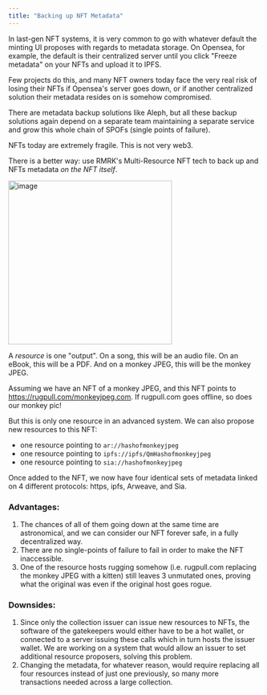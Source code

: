 ```yaml
---
title: "Backing up NFT Metadata"
---
```


In last-gen NFT systems, it is very common to go with whatever default the minting UI proposes with regards to metadata storage. On Opensea, for example, the default is their centralized server until you click "Freeze metadata" on your NFTs and upload it to IPFS.

Few projects do this, and many NFT owners today face the very real risk of losing their NFTs if Opensea's server goes down, or if another centralized solution their metadata resides on is somehow compromised.

There are metadata backup solutions like Aleph, but all these backup solutions again depend on a separate team maintaining a separate service and grow this whole chain of SPOFs (single points of failure).

NFTs today are extremely fragile. This is not very web3.

There is a better way: use RMRK's Multi-Resource NFT tech to back up and NFTs metadata _on the NFT itself_.

<img width="326" alt="image" src="https://user-images.githubusercontent.com/1027871/199571248-8333a077-df49-4fd4-8c89-1b7b08cc255c.png">

A _resource_ is one "output". On a song, this will be an audio file. On an eBook, this will be a PDF. And on a monkey JPEG, this will be the monkey JPEG.

Assuming we have an NFT of a monkey JPEG, and this NFT points to https://rugpull.com/monkeyjpeg.com. If rugpull.com goes offline, so does our monkey pic!

But this is only one resource in an advanced system. We can also propose new resources to this NFT:

- one resource pointing to `ar://hashofmonkeyjpeg`
- one resource pointing to `ipfs://ipfs/QmHashofmonkeyjpeg`
- one resource pointing to `sia://hashofmonkeyjpeg`

Once added to the NFT, we now have four identical sets of metadata linked on 4 different protocols: https, ipfs, Arweave, and Sia.

### Advantages:

1. The chances of all of them going down at the same time are astronomical, and we can consider our NFT forever safe, in a fully decentralized way.
2. There are no single-points of failure to fail in order to make the NFT inaccessible.
3. One of the resource hosts rugging somehow (i.e. rugpull.com replacing the monkey JPEG with a kitten) still leaves 3 unmutated ones, proving what the original was even if the original host goes rogue.

### Downsides:

1. Since only the collection issuer can issue new resources to NFTs, the software of the gatekeepers would either have to be a hot wallet, or connected to a server issuing these calls which in turn hosts the issuer wallet. We are working on a system that would allow an issuer to set additional resource proposers, solving this problem.
2. Changing the metadata, for whatever reason, would require replacing all four resources instead of just one previously, so many more transactions needed across a large collection.
